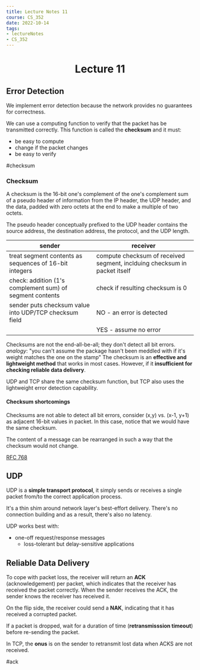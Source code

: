 ```yaml
---
title: Lecture Notes 11
course: CS_352
date: 2022-10-14
tags: 
- lectureNotes
- CS_352
---
```


<center><h1>Lecture 11</h1></center>

## Error Detection
We implement error detection because the network provides no guarantees for correctness.

We can use a computing function to verify that the packet has be transmitted correctly. This function is called the **checksum** and it must:
- be easy to compute
- change if the packet changes
- be easy to verify

#checksum

### Checksum
A checksum is the 16-bit one's complement of the one's complement sum of a pseudo header of information from the IP header, the UDP header, and the data, padded with zero octets at the end to make a multiple of two octets.

The pseudo header conceptually prefixed to the UDP header contains the source address, the destination address, the protocol, and the UDP length.


| sender                                                   | receiver                                                                  |
| -------------------------------------------------------- | ------------------------------------------------------------------------- |
| treat segment contents as sequences of 16-bit integers   | compute checksum of received segment, inclduing checksum in packet itself |
| check: addition (1's complement sum) of segment contents | check if resulting checksum is 0                                          |
| sender puts checksum value into UDP/TCP checksum field   | NO - an error is detected                                                 |
|                                                          | YES - assume no error                                                     |

Checksums are not the end-all-be-all; they don't detect all bit errors.
*analogy*: "you can't assume the package hasn't been meddled with if it's weight matches the one on the stamp"
The checksum is an **effective and lightweight method** that works in most cases. However, if it **insufficient for checking reliable data delivery**.

UDP and TCP share the same checksum function, but TCP also uses the lightweight error detection capability.

#### Checksum shortcomings
Checksums are not able to detect all bit errors, consider (x,y) vs. (x-1, y+1) as adjacent 16-bit values in packet. In this case, notice that we would have the same checksum.

The content of a message can be rearranged in such a way that the checksum would not change.

[RFC 768](https://www.rfc-editor.org/rfc/rfc768)

## UDP
UDP is a **simple transport protocol**, it simply sends or receives a single packet from/to the correct application process.

It's a thin shim around network layer's best-effort delivery. There's no connection building and as a result, there's also no latency.

UDP works best with:
- one-off request/response messages
	- loss-tolerant but delay-sensitive applications

## Reliable Data Delivery

To cope with packet loss, the receiver will return an **ACK** (acknowledgement) per packet, which indicates that the receiver has received the packet correctly. When the sender receives the ACK, the sender knows the receiver has received it.

On the flip side, the receiver could send a **NAK**, indicating that it has received a corrupted packet.

If a packet is dropped, wait for a duration of time (**retransmisssion timeout**) before re-sending the packet.

In TCP, the **onus** is on the sender to retransmit lost data when ACKS are not received.

#ack